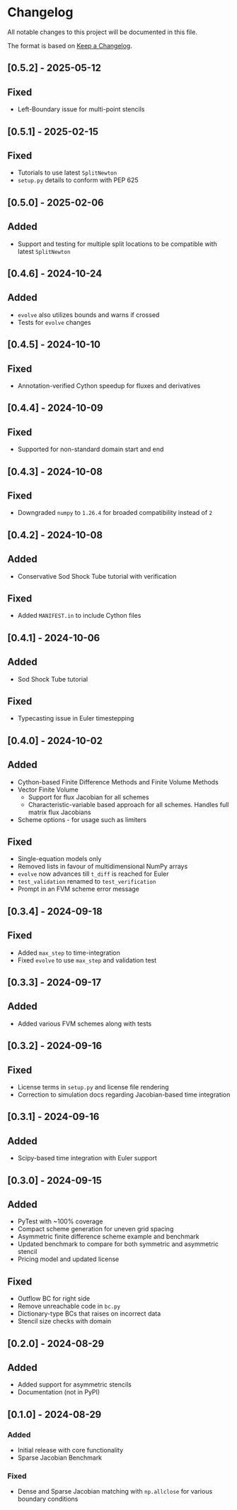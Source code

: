 # Changelog

All notable changes to this project will be documented in this file.

The format is based on [Keep a Changelog](https://keepachangelog.com/en/1.0.0/).

## [0.5.2] - 2025-05-12
## Fixed
- Left-Boundary issue for multi-point stencils

## [0.5.1] - 2025-02-15
## Fixed
- Tutorials to use latest `SplitNewton`
- `setup.py` details to conform with PEP 625

## [0.5.0] - 2025-02-06
## Added
- Support and testing for multiple split locations to be compatible with latest `SplitNewton`

## [0.4.6] - 2024-10-24
## Added
- `evolve` also utilizes bounds and warns if crossed
- Tests for `evolve` changes

## [0.4.5] - 2024-10-10
## Fixed
- Annotation-verified Cython speedup for fluxes and derivatives

## [0.4.4] - 2024-10-09
## Fixed
- Supported for non-standard domain start and end

## [0.4.3] - 2024-10-08
## Fixed
- Downgraded `numpy` to `1.26.4` for broaded compatibility instead of `2`

## [0.4.2] - 2024-10-08
## Added
- Conservative Sod Shock Tube tutorial with verification

## Fixed
- Added `MANIFEST.in` to include Cython files

## [0.4.1] - 2024-10-06
## Added
- Sod Shock Tube tutorial

## Fixed
- Typecasting issue in Euler timestepping

## [0.4.0] - 2024-10-02
## Added
- Cython-based Finite Difference Methods and Finite Volume Methods
- Vector Finite Volume
    - Support for flux Jacobian for all schemes
    - Characteristic-variable based approach for all schemes. Handles full matrix flux Jacobians
- Scheme options - for usage such as limiters

## Fixed
- Single-equation models only
- Removed lists in favour of multidimensional NumPy arrays
- `evolve` now advances till `t_diff` is reached for Euler
- `test_validation` renamed to `test_verification`
- Prompt in an FVM scheme error message

## [0.3.4] - 2024-09-18
## Fixed
- Added `max_step` to time-integration
- Fixed `evolve` to use `max_step` and validation test

## [0.3.3] - 2024-09-17
## Added
- Added various FVM schemes along with tests

## [0.3.2] - 2024-09-16
## Fixed
- License terms in `setup.py` and license file rendering
- Correction to simulation docs regarding Jacobian-based time integration


## [0.3.1] - 2024-09-16
## Added
- Scipy-based time integration with Euler support

## [0.3.0] - 2024-09-15
## Added
- PyTest with ~100% coverage
- Compact scheme generation for uneven grid spacing
- Asymmetric finite difference scheme example and benchmark
- Updated benchmark to compare for both symmetric and asymmetric stencil
- Pricing model and updated license

## Fixed
- Outflow BC for right side
- Remove unreachable code in `bc.py`
- Dictionary-type BCs that raises on incorrect data
- Stencil size checks with domain


## [0.2.0] - 2024-08-29
## Added
- Added support for asymmetric stencils
- Documentation (not in PyPI)


## [0.1.0] - 2024-08-29
### Added
- Initial release with core functionality
- Sparse Jacobian Benchmark

### Fixed
- Dense and Sparse Jacobian matching with `np.allclose` for various boundary conditions


